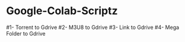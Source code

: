 # Google-Colab-Scriptz

#1- Torrent to Gdrive
#2- M3U8 to Gdrive
#3- Link to Gdrive
#4- Mega Folder to Gdrive

